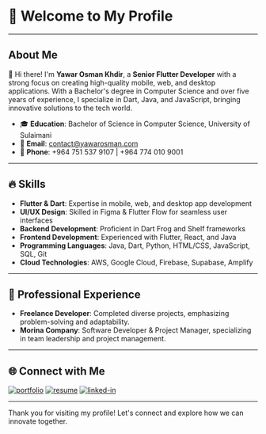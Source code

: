 # 🌟 Welcome to My Profile

---

## About Me

👋 Hi there! I'm **Yawar Osman Khdir**, a **Senior Flutter Developer** with a strong focus on creating high-quality mobile, web, and desktop applications. With a Bachelor's degree in Computer Science and over five years of experience, I specialize in Dart, Java, and JavaScript, bringing innovative solutions to the tech world.

- 🎓 **Education**: Bachelor of Science in Computer Science, University of Sulaimani  
- 📧 **Email**: [contact@yawarosman.com](mailto:contact@yawarosman.com)  
- 📱 **Phone**: +964 751 537 9107 | +964 774 010 9001  

---

## 🔥 Skills

- **Flutter & Dart**: Expertise in mobile, web, and desktop app development
- **UI/UX Design**: Skilled in Figma & Flutter Flow for seamless user interfaces
- **Backend Development**: Proficient in Dart Frog and Shelf frameworks
- **Frontend Development**: Experienced with Flutter, React, and Java
- **Programming Languages**: Java, Dart, Python, HTML/CSS, JavaScript, SQL, Git
- **Cloud Technologies**: AWS, Google Cloud, Firebase, Supabase, Amplify

---

## 💼 Professional Experience

- **Freelance Developer**: Completed diverse projects, emphasizing problem-solving and adaptability.
- **Morina Company**: Software Developer & Project Manager, specializing in team leadership and project management.

---

## 🌐 Connect with Me

[![portfolio](https://img.shields.io/badge/Portfolio-5340ff?style=for-the-badge&logo=Google-chrome&logoColor=white)](https://yawarosman.com/)
[![resume](https://img.shields.io/badge/Resume-4285F4?style=for-the-badge&logo=read-the-docs&logoColor=white)](https://firebasestorage.googleapis.com/v0/b/yawarosman-8f2c8.appspot.com/o/Resume-New.pdf?alt=media&token=5d63b413-3ba4-4c17-90e9-8acfaf5d4f81)
[![linked-in](https://img.shields.io/badge/LinkedIn-0077B5?style=for-the-badge&logo=LinkedIn&logoColor=white)](https://www.linkedin.com/in/yawar-osman-68530b203)

---

Thank you for visiting my profile! Let's connect and explore how we can innovate together.
